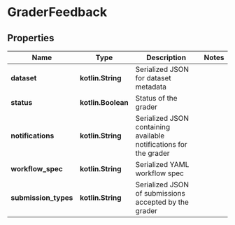 
# GraderFeedback

## Properties
Name | Type | Description | Notes
------------ | ------------- | ------------- | -------------
**dataset** | **kotlin.String** | Serialized JSON for dataset metadata | 
**status** | **kotlin.Boolean** | Status of the grader | 
**notifications** | **kotlin.String** | Serialized JSON containing available notifications for the grader | 
**workflow_spec** | **kotlin.String** | Serialized YAML workflow spec | 
**submission_types** | **kotlin.String** | Serialized JSON of submissions accepted by the grader | 



